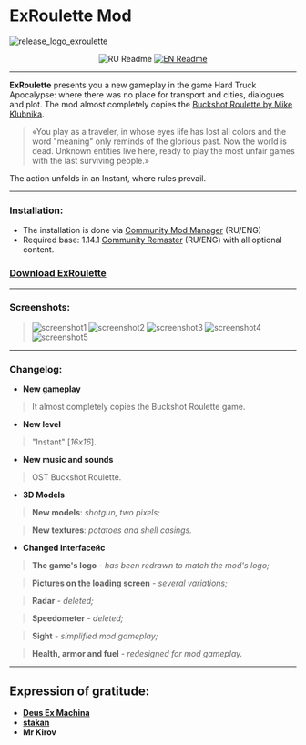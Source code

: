 # ExRoulette Mod

![release_logo_exroulette](https://github.com/user-attachments/assets/9b216be6-d745-41f2-a866-e886b41c29ea)

<div align="center">
  
![RU Readme](https://github.com/user-attachments/assets/591933f1-2f0a-40da-9968-315c64f95f50)   [![EN Readme](https://github.com/user-attachments/assets/4b485c8b-6bce-49cb-912e-2fc13b9a498e)](https://github.com/ejetaxeblevich/ExRouletteMod/blob/main/README.md)

</div>

-----------------------------------------------------------------------------------------------

**ExRoulette** presents you a new gameplay in the game Hard Truck Apocalypse: where there was no place for transport and cities, dialogues and plot. The mod almost completely copies the [Buckshot Roulette by Mike Klubnika](https://store.steampowered.com/app/2835570/Buckshot_Roulette/).
 
> «You play as a traveler, in whose eyes life has lost all colors and the word "meaning" only reminds of the glorious past. Now the world is dead. Unknown entities live here, ready to play the most unfair games with the last surviving people.»

The action unfolds in an Instant, where rules prevail.

-----------------------------------------------------------------------------------------------

### Installation:
- The installation is done via [Community Mod Manager](https://github.com/Zvetkov/ComMod) (RU/ENG)
- Required base: 1.14.1 [Community Remaster](https://github.com/DeusExMachinaTeam/EM-CommunityPatch) (RU/ENG) with all optional content.

### [Download ExRoulette](https://github.com/ejetaxeblevich/ExRouletteMod/releases)

-----------------------------------------------------------------------------------------------

### Screenshots:

> ![screenshot1](https://github.com/user-attachments/assets/1c23bca7-17bf-4b04-95d7-1d6d8f84393e)
> ![screenshot2](https://github.com/user-attachments/assets/96962d72-dfbc-4967-87b9-34aeb82e5faa)
> ![screenshot3](https://github.com/user-attachments/assets/0d1a94e6-ec8c-4c69-87e8-7397d4ca1a7f)
> ![screenshot4](https://github.com/user-attachments/assets/43e3212a-d566-40a3-bd72-4cd034985372)
> ![screenshot5](https://github.com/user-attachments/assets/449b3e76-2c2c-4697-a43b-f8a31e55a799)

-----------------------------------------------------------------------------------------------

### Changelog:

- **New gameplay**
> It almost completely copies the Buckshot Roulette game.

- **New level**
> "Instant" [*16х16*].

- **New music and sounds**
> OST Buckshot Roulette.

- **3D Models**
> **New models**: *shotgun, two pixels;*

> **New textures**: *potatoes and shell casings.*

- **Changed interfaceйс**
> **The game's logo** - *has been redrawn to match the mod's logo;*

> **Pictures on the loading screen** - *several variations;*

> **Radar** - *deleted;*

> **Speedometer** - *deleted;*

> **Sight** - *simplified mod gameplay;*

> **Health, armor and fuel** - *redesigned for mod gameplay.*

-----------------------------------------------------------------------------------------------

## Expression of gratitude:

- **[Deus Ex Machina](https://discord.gg/PVW57kr)**
- **[stakan](https://github.com/stakanyash)**
- **Mr Kirov**
